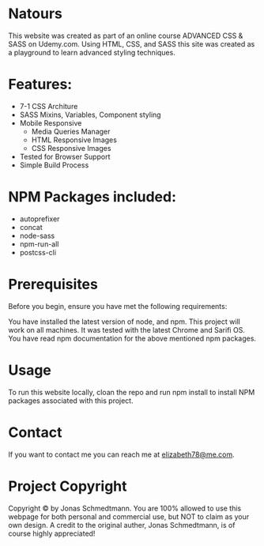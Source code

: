 # Natours

This website was created as part of an online course ADVANCED CSS & SASS on Udemy.com. Using HTML, CSS, and SASS this site was created as a playground to learn advanced styling techniques.

# Features:
 - 7-1 CSS Architure
 - SASS Mixins, Variables, Component styling
 - Mobile Responsive
    - Media Queries Manager
    - HTML Responsive Images
    - CSS Responsive Images
  - Tested for Browser Support
  - Simple Build Process
  
  
# NPM Packages included:
 - autoprefixer
 - concat
 - node-sass
 - npm-run-all
 - postcss-cli
 
# Prerequisites

Before you begin, ensure you have met the following requirements:

You have installed the latest version of node, and npm.
This project will work on all machines. It was tested with the latest Chrome and Sarifi OS.
You have read npm documentation for the above mentioned npm packages.
 
 # Usage
 To run this website locally, cloan the repo and run npm install to install NPM packages associated with this project.
 
# Contact

If you want to contact me you can reach me at elizabeth78@me.com.


# Project Copyright
Copyright © by Jonas Schmedtmann. You are 100% allowed to use this webpage for both personal and commercial use, but NOT to claim as your own design. A credit to the original auther, Jonas Schmedtmann, is of course highly appreciated!
 
